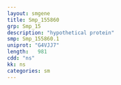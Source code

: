 ```yaml
---
layout: smgene
title: Smp_155860
grp: Smp_15
description: "hypothetical protein"
smp: Smp_155860.1
uniprot: "G4VJJ7"
length:   981
cdd: "ns"
kk: ns
categories: sm
---
```

